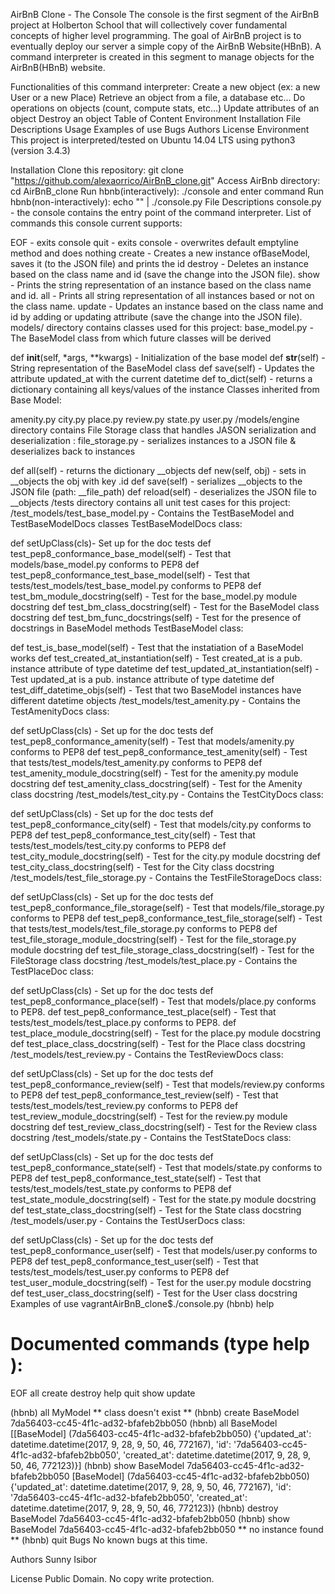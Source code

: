 AirBnB Clone - The Console
The console is the first segment of the AirBnB project at Holberton School that will collectively cover fundamental concepts of higher level programming. The goal of AirBnB project is to eventually deploy our server a simple copy of the AirBnB Website(HBnB). A command interpreter is created in this segment to manage objects for the AirBnB(HBnB) website.

Functionalities of this command interpreter:
Create a new object (ex: a new User or a new Place)
Retrieve an object from a file, a database etc...
Do operations on objects (count, compute stats, etc...)
Update attributes of an object
Destroy an object
Table of Content
Environment
Installation
File Descriptions
Usage
Examples of use
Bugs
Authors
License
Environment
This project is interpreted/tested on Ubuntu 14.04 LTS using python3 (version 3.4.3)

Installation
Clone this repository: git clone "https://github.com/alexaorrico/AirBnB_clone.git"
Access AirBnb directory: cd AirBnB_clone
Run hbnb(interactively): ./console and enter command
Run hbnb(non-interactively): echo "<command>" | ./console.py
File Descriptions
console.py - the console contains the entry point of the command interpreter. List of commands this console current supports:

EOF - exits console
quit - exits console
<emptyline> - overwrites default emptyline method and does nothing
create - Creates a new instance ofBaseModel, saves it (to the JSON file) and prints the id
destroy - Deletes an instance based on the class name and id (save the change into the JSON file).
show - Prints the string representation of an instance based on the class name and id.
all - Prints all string representation of all instances based or not on the class name.
update - Updates an instance based on the class name and id by adding or updating attribute (save the change into the JSON file).
models/ directory contains classes used for this project:
base_model.py - The BaseModel class from which future classes will be derived

def __init__(self, *args, **kwargs) - Initialization of the base model
def __str__(self) - String representation of the BaseModel class
def save(self) - Updates the attribute updated_at with the current datetime
def to_dict(self) - returns a dictionary containing all keys/values of the instance
Classes inherited from Base Model:

amenity.py
city.py
place.py
review.py
state.py
user.py
/models/engine directory contains File Storage class that handles JASON serialization and deserialization :
file_storage.py - serializes instances to a JSON file & deserializes back to instances

def all(self) - returns the dictionary __objects
def new(self, obj) - sets in __objects the obj with key .id
def save(self) - serializes __objects to the JSON file (path: __file_path)
 def reload(self) - deserializes the JSON file to __objects
/tests directory contains all unit test cases for this project:
/test_models/test_base_model.py - Contains the TestBaseModel and TestBaseModelDocs classes TestBaseModelDocs class:

def setUpClass(cls)- Set up for the doc tests
def test_pep8_conformance_base_model(self) - Test that models/base_model.py conforms to PEP8
def test_pep8_conformance_test_base_model(self) - Test that tests/test_models/test_base_model.py conforms to PEP8
def test_bm_module_docstring(self) - Test for the base_model.py module docstring
def test_bm_class_docstring(self) - Test for the BaseModel class docstring
def test_bm_func_docstrings(self) - Test for the presence of docstrings in BaseModel methods
TestBaseModel class:

def test_is_base_model(self) - Test that the instatiation of a BaseModel works
def test_created_at_instantiation(self) - Test created_at is a pub. instance attribute of type datetime
def test_updated_at_instantiation(self) - Test updated_at is a pub. instance attribute of type datetime
def test_diff_datetime_objs(self) - Test that two BaseModel instances have different datetime objects
/test_models/test_amenity.py - Contains the TestAmenityDocs class:

def setUpClass(cls) - Set up for the doc tests
def test_pep8_conformance_amenity(self) - Test that models/amenity.py conforms to PEP8
def test_pep8_conformance_test_amenity(self) - Test that tests/test_models/test_amenity.py conforms to PEP8
def test_amenity_module_docstring(self) - Test for the amenity.py module docstring
def test_amenity_class_docstring(self) - Test for the Amenity class docstring
/test_models/test_city.py - Contains the TestCityDocs class:

def setUpClass(cls) - Set up for the doc tests
def test_pep8_conformance_city(self) - Test that models/city.py conforms to PEP8
def test_pep8_conformance_test_city(self) - Test that tests/test_models/test_city.py conforms to PEP8
def test_city_module_docstring(self) - Test for the city.py module docstring
def test_city_class_docstring(self) - Test for the City class docstring
/test_models/test_file_storage.py - Contains the TestFileStorageDocs class:

def setUpClass(cls) - Set up for the doc tests
def test_pep8_conformance_file_storage(self) - Test that models/file_storage.py conforms to PEP8
def test_pep8_conformance_test_file_storage(self) - Test that tests/test_models/test_file_storage.py conforms to PEP8
def test_file_storage_module_docstring(self) - Test for the file_storage.py module docstring
def test_file_storage_class_docstring(self) - Test for the FileStorage class docstring
/test_models/test_place.py - Contains the TestPlaceDoc class:

def setUpClass(cls) - Set up for the doc tests
def test_pep8_conformance_place(self) - Test that models/place.py conforms to PEP8.
def test_pep8_conformance_test_place(self) - Test that tests/test_models/test_place.py conforms to PEP8.
def test_place_module_docstring(self) - Test for the place.py module docstring
def test_place_class_docstring(self) - Test for the Place class docstring
/test_models/test_review.py - Contains the TestReviewDocs class:

def setUpClass(cls) - Set up for the doc tests
def test_pep8_conformance_review(self) - Test that models/review.py conforms to PEP8
def test_pep8_conformance_test_review(self) - Test that tests/test_models/test_review.py conforms to PEP8
def test_review_module_docstring(self) - Test for the review.py module docstring
def test_review_class_docstring(self) - Test for the Review class docstring
/test_models/state.py - Contains the TestStateDocs class:

def setUpClass(cls) - Set up for the doc tests
def test_pep8_conformance_state(self) - Test that models/state.py conforms to PEP8
def test_pep8_conformance_test_state(self) - Test that tests/test_models/test_state.py conforms to PEP8
def test_state_module_docstring(self) - Test for the state.py module docstring
def test_state_class_docstring(self) - Test for the State class docstring
/test_models/user.py - Contains the TestUserDocs class:

def setUpClass(cls) - Set up for the doc tests
def test_pep8_conformance_user(self) - Test that models/user.py conforms to PEP8
def test_pep8_conformance_test_user(self) - Test that tests/test_models/test_user.py conforms to PEP8
def test_user_module_docstring(self) - Test for the user.py module docstring
def test_user_class_docstring(self) - Test for the User class docstring
Examples of use
vagrantAirBnB_clone$./console.py
(hbnb) help

Documented commands (type help <topic>):
========================================
EOF  all  create  destroy  help  quit  show  update

(hbnb) all MyModel
** class doesn't exist **
(hbnb) create BaseModel
7da56403-cc45-4f1c-ad32-bfafeb2bb050
(hbnb) all BaseModel
[[BaseModel] (7da56403-cc45-4f1c-ad32-bfafeb2bb050) {'updated_at': datetime.datetime(2017, 9, 28, 9, 50, 46, 772167), 'id': '7da56403-cc45-4f1c-ad32-bfafeb2bb050', 'created_at': datetime.datetime(2017, 9, 28, 9, 50, 46, 772123)}]
(hbnb) show BaseModel 7da56403-cc45-4f1c-ad32-bfafeb2bb050
[BaseModel] (7da56403-cc45-4f1c-ad32-bfafeb2bb050) {'updated_at': datetime.datetime(2017, 9, 28, 9, 50, 46, 772167), 'id': '7da56403-cc45-4f1c-ad32-bfafeb2bb050', 'created_at': datetime.datetime(2017, 9, 28, 9, 50, 46, 772123)}
(hbnb) destroy BaseModel 7da56403-cc45-4f1c-ad32-bfafeb2bb050
(hbnb) show BaseModel 7da56403-cc45-4f1c-ad32-bfafeb2bb050
** no instance found **
(hbnb) quit
Bugs
No known bugs at this time.

Authors
Sunny Isibor

License
Public Domain. No copy write protection.
